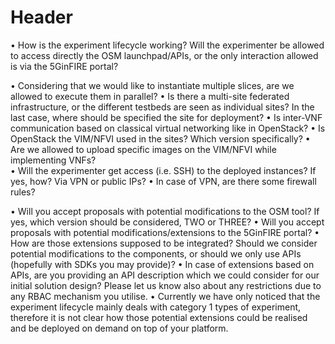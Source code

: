 <!-- TITLE: 1st 5GinFIRE Open Call FAQs -->
<!-- SUBTITLE: FAQa -->

# Header

•	How is the experiment lifecycle working? Will the experimenter be allowed to access directly the OSM launchpad/APIs, or the only interaction allowed is via the 5GinFIRE portal? 



•	Considering that we would like to instantiate multiple slices, are we allowed to execute them in parallel? 
•	Is there a multi-site federated infrastructure, or the different testbeds are seen as individual sites? In the last case, where should be specified the site for deployment? 
•	Is inter-VNF communication based on classical virtual networking like in OpenStack? 
•	Is OpenStack the VIM/NFVI used in the sites? Which version specifically? 
•	Are we allowed to upload specific images on the VIM/NFVI while implementing VNFs?  
•	Will the experimenter get access (i.e. SSH) to the deployed instances? If yes, how? Via VPN or public IPs? 
•	In case of VPN, are there some firewall rules?


•	Will you accept proposals with potential modifications to the OSM tool? If yes, which version should be considered, TWO or THREE? 
•	Will you accept proposals with potential modifications/extensions to the 5GinFIRE portal? 
•	How are those extensions supposed to be integrated? Should we consider potential modifications to the components, or should we only use APIs (hopefully with SDKs you may provide)? 
•	In case of extensions based on APIs, are you providing an API description which we could consider for our initial solution design? Please let us know also about any restrictions due to any RBAC mechanism you utilise. 
•	Currently we have only noticed that the experiment lifecycle mainly deals with category 1 types of experiment, therefore it is not clear how those potential extensions could be realised and be deployed on demand on top of your platform.




